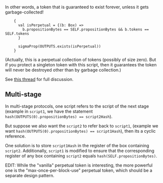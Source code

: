 In other words, a token that is guaranteed to exist forever, unless it gets garbage-collected!
```
    {
      val isPerpetual = {(b: Box) =>
        b.propositionBytes == SELF.propositionBytes && b.tokens == SELF.tokens
      }

      sigmaProp(OUTPUTS.exists(isPerpetual))
    }
```
(Actually, this is a perpetual collection of tokens (possibly of size zero). But if you protect a singleton token with this script, then it guarantees the token will never be destroyed other than by garbage collection.)

See [this thread](https://www.ergoforum.org/t/a-perpetual-token/205/3) for full discussion.


## Multi-stage
In multi-stage protocols, one script refers to the script of the next stage (example in `script1`, we have the statement `hash(OUTPUTS(0).propositionBytes) == script2Hash`).

But suppose we also want the `script2` to refer back to `script1`, (example we want `hash(OUTPUTS(0).propositionBytes) == script1Hash`), then its a cyclic reference. 

One solution is to store `script1Hash` in the register of the box containing `script2`. Additionally, `script1` is modified to ensure that the corresponding register of any box containing `script2` equals `hash(SELF.propositionBytes)`.

EDIT: While the "vanilla" perpetual token is interesting, the more powerful one is the "max-once-per-block-use" perpetual token, which should be a separate design pattern.